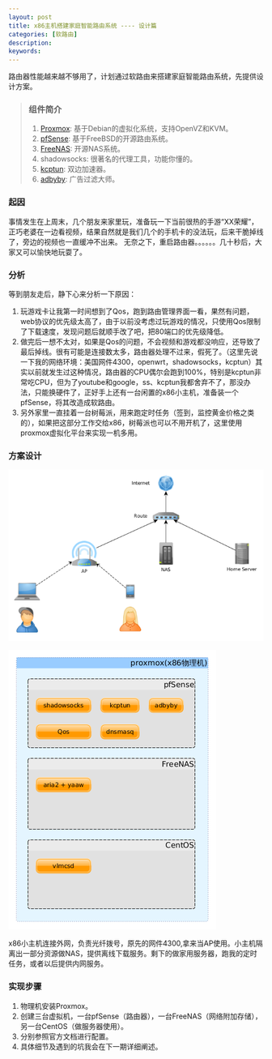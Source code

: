 ```yaml
---
layout: post
title: x86主机搭建家庭智能路由系统 ---- 设计篇
categories: [软路由]
description: 
keywords: 
---
```


路由器性能越来越不够用了，计划通过软路由来搭建家庭智能路由系统，先提供设计方案。


> ### 组件简介
> 1. [Proxmox](https://www.proxmox.com/en/): 基于Debian的虚拟化系统，支持OpenVZ和KVM。
> 2. [pfSense](https://www.pfsense.org/): 基于FreeBSD的开源路由系统。
> 3. [FreeNAS](http://www.freenas.org/): 开源NAS系统。
> 4. shadowsocks: 很著名的代理工具，功能你懂的。
> 5. [kcptun](https://github.com/xtaci/kcptun): 双边加速器。
> 6. [adbyby](http://www.adbyby.com/): 广告过滤大师。

### 起因
事情发生在上周末，几个朋友来家里玩，准备玩一下当前很热的手游“XX荣耀”，正巧老婆在一边看视频，结果自然就是我们几个的手机卡的没法玩，后来干脆掉线了，旁边的视频也一直缓冲不出来。
无奈之下，重启路由器。。。。。。几十秒后，大家又可以愉快地玩耍了。


### 分析
等到朋友走后，静下心来分析一下原因：  
1. 玩游戏卡让我第一时间想到了Qos，跑到路由管理界面一看，果然有问题，web协议的优先级太高了，由于以前没考虑过玩游戏的情况，只使用Qos限制了下载速度，发现问题后就顺手改了吧，把80端口的优先级降低。  
2. 做完后一想不太对，如果是Qos的问题，不会视频和游戏都没响应，还导致了最后掉线。很有可能是连接数太多，路由器处理不过来，假死了。（这里先说一下我的网络环境：美国网件4300，openwrt，shadowsocks，kcptun）其实以前就发生过这种情况，路由器的CPU偶尔会跑到100%，特别是kcptun非常吃CPU，但为了youtube和google，ss、kcptun我都舍弃不了，那没办法，只能换硬件了，正好手上还有一台闲置的x86小主机，准备装一个pfSense，将其改造成软路由。  
3. 另外家里一直挂着一台树莓派，用来跑定时任务（签到，监控黄金价格之类的），如果把这部分工作交给x86，树莓派也可以不用开机了，这里使用proxmox虚拟化平台来实现一机多用。


### 方案设计

![](/images/blog/2017-03-06-route-design/infrastructure.png)

![](/images/blog/2017-03-06-route-design/hardware.png)

x86小主机连接外网，负责光纤拨号，原先的网件4300,拿来当AP使用。小主机隔离出一部分资源做NAS，提供离线下载服务。剩下的做家用服务器，跑我的定时任务，或者以后提供内网服务。


### 实现步骤
1. 物理机安装Proxmox。
2. 创建三台虚拟机，一台pfSense（路由器），一台FreeNAS（网络附加存储），另一台CentOS（做服务器使用）。
3. 分别参照官方文档进行配置。
4. 具体细节及遇到的坑我会在下一期详细阐述。